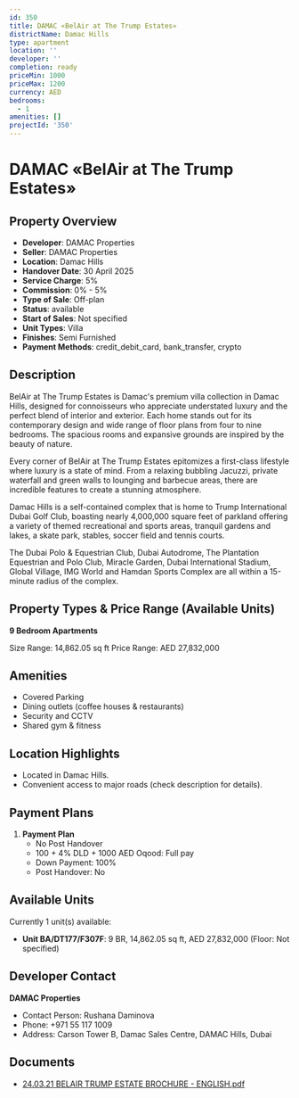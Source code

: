 ```yaml
---
id: 350
title: DAMAC «BelAir at The Trump Estates»
districtName: Damac Hills
type: apartment
location: ''
developer: ''
completion: ready
priceMin: 1000
priceMax: 1200
currency: AED
bedrooms:
  - 1
amenities: []
projectId: '350'
---
```


# DAMAC «BelAir at The Trump Estates»

## Property Overview
- **Developer**: DAMAC Properties
- **Seller**: DAMAC Properties
- **Location**: Damac Hills
- **Handover Date**: 30 April 2025
- **Service Charge**: 5%
- **Commission**: 0% - 5%
- **Type of Sale**: Off-plan
- **Status**: available
- **Start of Sales**: Not specified
- **Unit Types**: Villa
- **Finishes**: Semi Furnished
- **Payment Methods**: credit_debit_card, bank_transfer, crypto

## Description
BelAir at The Trump Estates is Damac's premium villa collection in Damac Hills, designed for connoisseurs who appreciate understated luxury and the perfect blend of interior and exterior. Each home stands out for its contemporary design and wide range of floor plans from four to nine bedrooms. The spacious rooms and expansive grounds are inspired by the beauty of nature.

 Every corner of BelAir at The Trump Estates epitomizes a first-class lifestyle where luxury is a state of mind. From a relaxing bubbling Jacuzzi, private waterfall and green walls to lounging and barbecue areas, there are incredible features to create a stunning atmosphere.

 Damac Hills is a self-contained complex that is home to Trump International Dubai Golf Club, boasting nearly 4,000,000 square feet of parkland offering a variety of themed recreational and sports areas, tranquil gardens and lakes, a skate park, stables, soccer field and tennis courts. 

 The Dubai Polo & Equestrian Club, Dubai Autodrome, The Plantation Equestrian and Polo Club, Miracle Garden, Dubai International Stadium, Global Village, IMG World and Hamdan Sports Complex are all within a 15-minute radius of the complex.

## Property Types & Price Range (Available Units)
**9 Bedroom Apartments**

Size Range: 14,862.05 sq ft
Price Range: AED 27,832,000

## Amenities
- Covered Parking
- Dining outlets  (coffee houses & restaurants)
- Security and CCTV
- Shared gym & fitness

## Location Highlights
- Located in Damac Hills.
- Convenient access to major roads (check description for details).

## Payment Plans
1. **Payment Plan**
   - No Post Handover
   - 100 + 4% DLD + 1000 AED Oqood: Full pay
   - Down Payment: 100%
   - Post Handover: No

## Available Units
Currently 1 unit(s) available:
- **Unit BA/DT177/F307F**: 9 BR, 14,862.05 sq ft, AED 27,832,000 (Floor: Not specified)

## Developer Contact
**DAMAC Properties**
- Contact Person: Rushana Daminova
- Phone: +971 55 117 1009
- Address: Carson Tower B, Damac Sales Centre, DAMAC Hills, Dubai

## Documents
- [24.03.21 BELAIR TRUMP ESTATE BROCHURE - ENGLISH.pdf](https://cdn.geniemap.net/2023/07/19/dJb3ZLP1zCePQYEj7jbP29OF0RA0jqXaLIDcNfUF.pdf)

